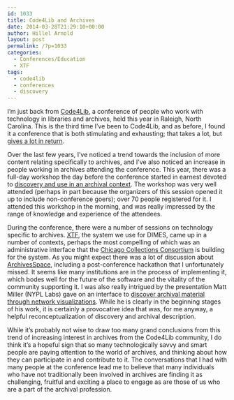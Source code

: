 ```yaml
---
id: 1033
title: Code4Lib and Archives
date: 2014-03-28T21:29:10+00:00
author: Hillel Arnold
layout: post
permalink: /?p=1033
categories:
  - Conferences/Education
  - XTF
tags:
  - code4lib
  - conferences
  - discovery
---
```

I’m just back from <a href="http://code4lib.org/conference/2014/" target="_blank">Code4Lib</a>, a conference of people who work with technology in libraries and archives, held this year in Raleigh, North Carolina. This is the third time I’ve been to Code4Lib, and as before, I found it a conference that is both stimulating and exhausting; that takes a lot, but <a href="https://twitter.com/helrond/status/449293571309715456" target="_blank">gives a lot in return</a>.<!--more-->

Over the last few years, I’ve noticed a trend towards the inclusion of more content relating specifically to archives, and I’ve also noticed an increase in people working in archives attending the conference. This year, there was a full-day workshop the day before the conference started in earnest devoted to <a href="http://wiki.code4lib.org/index.php/2014_preconference_proposals#Archival_discovery_and_use" target="_blank">discovery and use in an archival context</a>. The workshop was very well attended (perhaps in part because the organizers of this session opened it up to include non-conference goers); over 70 people registered for it. I attended this workshop in the morning, and was really impressed by the range of knowledge and experience of the attendees.

During the conference, there were a number of sessions on technology specific to archives. <a href="http://xtf.cdlib.org/" target="_blank">XTF</a>, the system we use for DIMES, came up in a number of contexts, perhaps the most compelling of which was an administrative interface that the <a href="http://chicagocollectionsconsortium.org/" target="_blank">Chicago Collections Consortium</a> is building for the system. As you might expect there was a lot of discussion about <a href="http://archivesspace.org/" target="_blank">ArchivesSpace</a>, including a post-conference hackathon that I unfortunately missed. It seems like many institutions are in the process of implementing it, which bodes well for the future of the software and the vitality of the community supporting it. I was also really intrigued by the presentation Matt Miller (NYPL Labs) gave on an interface to <a href="http://code4lib.org/conference/2014/miller" target="_blank">discover archival material through network visualizations</a>. While he is clearly in the beginning stages of his work, it is certainly a provocative idea that was, for me anyway, a helpful reconceptualization of discovery and archival description.

While it’s probably not wise to draw too many grand conclusions from this trend of increasing interest in archives from the Code4Lib community, I do think it’s a hopeful sign that so many technologically savvy and smart people are paying attention to the world of archives, and thinking about how they can participate in and contribute to it. The conversations that I had with many people at the conference lead me to believe that many individuals who have not traditionally been involved in archives are finding it as challenging, fruitful and exciting a place to engage as are those of us who are a part of the archival profession.

